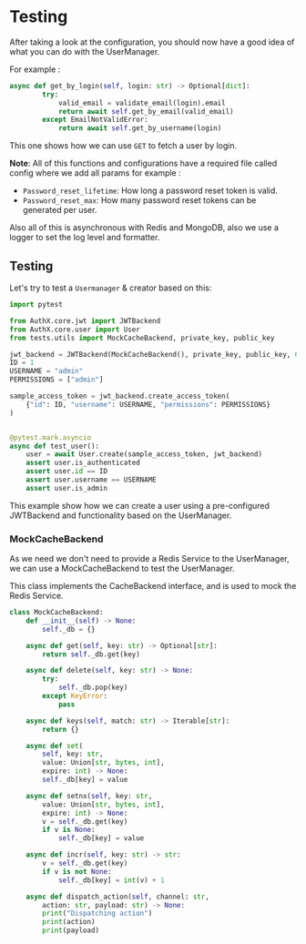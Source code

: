 # Testing

After taking a look at the configuration, you should now have a good idea of what you can do with the UserManager.

For example :

```py
async def get_by_login(self, login: str) -> Optional[dict]:
        try:
            valid_email = validate_email(login).email
            return await self.get_by_email(valid_email)
        except EmailNotValidError:
            return await self.get_by_username(login)
```

This one shows how we can use `GET` to fetch a user by login.

__Note__: All of this functions and configurations have a required file called config where we add all params for example :

- `Password_reset_lifetime`: How long a password reset token is valid.
- `Password_reset_max`: How many password reset tokens can be generated per user.

Also all of this is asynchronous with Redis and MongoDB, also we use a logger to set the log level and formatter.

## Testing

Let's try to test a `Usermanager` & creator based on this:

```py
import pytest

from AuthX.core.jwt import JWTBackend
from AuthX.core.user import User
from tests.utils import MockCacheBackend, private_key, public_key

jwt_backend = JWTBackend(MockCacheBackend(), private_key, public_key, 60, 60 * 10)
ID = 1
USERNAME = "admin"
PERMISSIONS = ["admin"]

sample_access_token = jwt_backend.create_access_token(
    {"id": ID, "username": USERNAME, "permissions": PERMISSIONS}
)


@pytest.mark.asyncio
async def test_user():
    user = await User.create(sample_access_token, jwt_backend)
    assert user.is_authenticated
    assert user.id == ID
    assert user.username == USERNAME
    assert user.is_admin
```

This example show how we can create a user using a pre-configured JWTBackend and functionality based on the UserManager.

### MockCacheBackend

As we need we don't need to provide a Redis Service to the UserManager, we can use a MockCacheBackend to test the UserManager.

This class implements the CacheBackend interface, and is used to mock the Redis Service.

```py
class MockCacheBackend:
    def __init__(self) -> None:
        self._db = {}

    async def get(self, key: str) -> Optional[str]:
        return self._db.get(key)

    async def delete(self, key: str) -> None:
        try:
            self._db.pop(key)
        except KeyError:
            pass

    async def keys(self, match: str) -> Iterable[str]:
        return {}

    async def set(
        self, key: str,
        value: Union[str, bytes, int],
        expire: int) -> None:
        self._db[key] = value

    async def setnx(self, key: str,
        value: Union[str, bytes, int],
        expire: int) -> None:
        v = self._db.get(key)
        if v is None:
            self._db[key] = value

    async def incr(self, key: str) -> str:
        v = self._db.get(key)
        if v is not None:
            self._db[key] = int(v) + 1

    async def dispatch_action(self, channel: str,
        action: str, payload: str) -> None:
        print("Dispatching action")
        print(action)
        print(payload)
```
